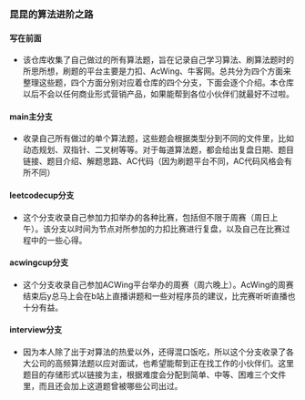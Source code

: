 ### 昆昆的算法进阶之路

#### 写在前面

- 该仓库收集了自己做过的所有算法题，旨在记录自己学习算法、刷算法题时的所思所想，刷题的平台主要是力扣、AcWing、牛客网。总共分为四个方面来整理这些题，四个方面分别对应着仓库的四个分支，下面会逐个介绍。本仓库以后不会以任何商业形式营销产品，如果能帮到各位小伙伴们就最好不过啦。

#### main主分支

- 收录自己所有做过的单个算法题，这些题会根据类型分到不同的文件里，比如动态规划、双指针、二叉树等等。对于每道算法题，都会给出复盘日期、题目链接、题目介绍、解题思路、AC代码（因为刷题平台不同，AC代码风格会有所不同）

#### leetcodecup分支

- 这个分支收录自己参加力扣举办的各种比赛，包括但不限于周赛（周日上午）。该分支以时间为节点对所参加的力扣比赛进行复盘，以及自己在比赛过程中的一些心得。

#### acwingcup分支

- 这个分支收录自己参加ACWing平台举办的周赛（周六晚上）。AcWing的周赛结束后y总马上会在b站上直播讲题和一些对程序员的建议，比完赛听听直播也十分有益。

#### interview分支

- 因为本人除了出于对算法的热爱以外，还得混口饭吃，所以这个分支收录了各大公司的高频算法题以应对面试，也希望能帮到正在找工作的小伙伴们。这里题目的存储形式以链接为主，根据难度会分配到简单、中等、困难三个文件里，而且还会加上这道题曾被哪些公司出过。

